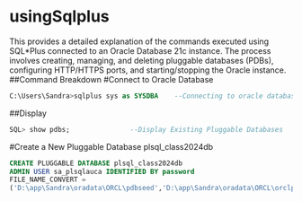 # usingSqlplus
This provides a detailed explanation of the commands executed using SQL*Plus connected to an Oracle Database 21c instance. The process involves creating, managing, and deleting pluggable databases (PDBs), configuring HTTP/HTTPS ports, and starting/stopping the Oracle instance.
##Command Breakdown
#Connect to Oracle Database 
```sql
C:\Users\Sandra>sqlplus sys as SYSDBA    --Connecting to oracle database as sysdba
```
##Display
```sql
SQL> show pdbs;               --Display Existing Pluggable Databases
```
#Create a New Pluggable Database plsql_class2024db
```sql
CREATE PLUGGABLE DATABASE plsql_class2024db
ADMIN USER sa_plsqlauca IDENTIFIED BY password
FILE_NAME_CONVERT =
('D:\app\Sandra\oradata\ORCL\pdbseed','D:\app\Sandra\oradata\ORCL\orclpdb\sa_plsqlauca');
```
